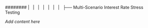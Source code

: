 ######## |   |   |   |   |   |   |   ├── Multi-Scenario Interest Rate Stress Testing

*Add content here*